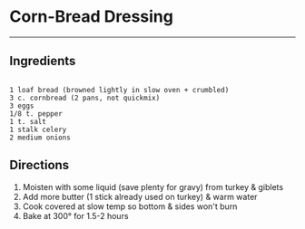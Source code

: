# Corn-Bread Dressing
<HR>

## Ingredients
```

1 loaf bread (browned lightly in slow oven + crumbled)
3 c. cornbread (2 pans, not quickmix)
3 eggs
1/8 t. pepper
1 t. salt
1 stalk celery
2 medium onions
```

## Directions
1. Moisten with some liquid (save plenty for gravy) from turkey & giblets
2. Add more butter (1 stick already used on turkey) & warm water
3. Cook covered at slow temp so bottom & sides won't burn
3. Bake at 300° for 1.5-2 hours